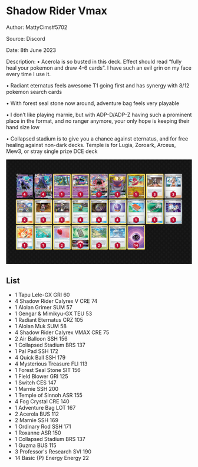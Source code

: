 # Shadow Rider Vmax

Author: MattyCims#5702

Source: Discord

Date: 8th June 2023

Description:
• Acerola is so busted in this deck. Effect should read “fully heal your pokemon and draw 4-6 cards”. I have such an evil grin on my face every time I use it.

• Radiant eternatus feels awesome T1 going first and has synergy with 8/12 pokemon search cards

• With forest seal stone now around, adventure bag feels very playable

• I don’t like playing marnie, but with ADP-D/ADP-Z having such a prominent place in the format, and no ranger anymore, your only hope is keeping their hand size low

• Collapsed stadium is to give you a chance against eternatus, and for free healing against non-dark decks. Temple is for Lugia, Zoroark, Arceus, Mew3, or stray single prize DCE deck

![decklist](../../images/SVI/Shadow%20Rider%20Vmax/2-%20Shadow%20Rider%20Vmax.png)

## List

* 1 Tapu Lele-GX GRI 60
* 4 Shadow Rider Calyrex V CRE 74
* 1 Alolan Grimer SUM 57
* 1 Gengar & Mimikyu-GX TEU 53
* 1 Radiant Eternatus CRZ 105
* 1 Alolan Muk SUM 58
* 4 Shadow Rider Calyrex VMAX CRE 75
* 2 Air Balloon SSH 156
* 1 Collapsed Stadium BRS 137
* 1 Pal Pad SSH 172
* 4 Quick Ball SSH 179
* 4 Mysterious Treasure FLI 113
* 1 Forest Seal Stone SIT 156
* 1 Field Blower GRI 125
* 1 Switch CES 147
* 1 Marnie SSH 200
* 1 Temple of Sinnoh ASR 155
* 4 Fog Crystal CRE 140
* 1 Adventure Bag LOT 167
* 2 Acerola BUS 112
* 2 Marnie SSH 169
* 1 Ordinary Rod SSH 171
* 1 Roxanne ASR 150
* 1 Collapsed Stadium BRS 137
* 1 Guzma BUS 115
* 3 Professor's Research SVI 190
* 14 Basic {P} Energy Energy 22
